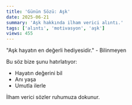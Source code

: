 ```yaml
---
title: 'Günün Sözü: Aşk'
date: 2025-06-21
summary: 'Aşk hakkında ilham verici alıntı.'
tags: ['alıntı', 'motivasyon', 'aşk']
views: 455
---
```


"Aşk hayatın en değerli hediyesidir." - Bilinmeyen

Bu söz bize şunu hatırlatıyor:
- Hayatın değerini bil
- Anı yaşa
- Umutla ilerle

İlham verici sözler ruhumuza dokunur.